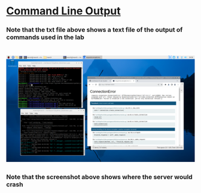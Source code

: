 # [Command Line Output](/Labs/Lab10/lab10_output.txt)
### Note that the txt file above shows a text file of the output of commands used in the lab

# ![Command Line Output](/Labs/Lab10/lesson10.png)
### Note that the screenshot above shows where the server would crash
